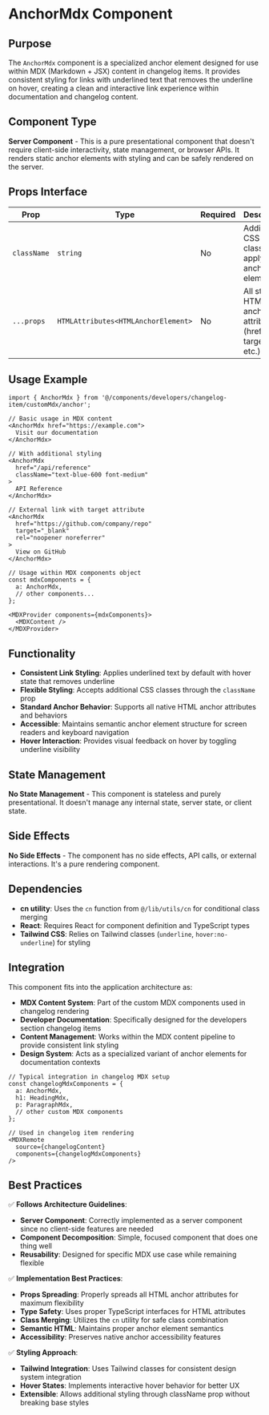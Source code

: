 # AnchorMdx Component

## Purpose

The `AnchorMdx` component is a specialized anchor element designed for use within MDX (Markdown + JSX) content in changelog items. It provides consistent styling for links with underlined text that removes the underline on hover, creating a clean and interactive link experience within documentation and changelog content.

## Component Type

**Server Component** - This is a pure presentational component that doesn't require client-side interactivity, state management, or browser APIs. It renders static anchor elements with styling and can be safely rendered on the server.

## Props Interface

| Prop | Type | Required | Description |
|------|------|----------|-------------|
| `className` | `string` | No | Additional CSS classes to apply to the anchor element |
| `...props` | `HTMLAttributes<HTMLAnchorElement>` | No | All standard HTML anchor attributes (href, target, rel, etc.) |

## Usage Example

```tsx
import { AnchorMdx } from '@/components/developers/changelog-item/customMdx/anchor';

// Basic usage in MDX content
<AnchorMdx href="https://example.com">
  Visit our documentation
</AnchorMdx>

// With additional styling
<AnchorMdx 
  href="/api/reference" 
  className="text-blue-600 font-medium"
>
  API Reference
</AnchorMdx>

// External link with target attribute
<AnchorMdx 
  href="https://github.com/company/repo" 
  target="_blank" 
  rel="noopener noreferrer"
>
  View on GitHub
</AnchorMdx>

// Usage within MDX components object
const mdxComponents = {
  a: AnchorMdx,
  // other components...
};

<MDXProvider components={mdxComponents}>
  <MDXContent />
</MDXProvider>
```

## Functionality

- **Consistent Link Styling**: Applies underlined text by default with hover state that removes underline
- **Flexible Styling**: Accepts additional CSS classes through the `className` prop
- **Standard Anchor Behavior**: Supports all native HTML anchor attributes and behaviors
- **Accessible**: Maintains semantic anchor element structure for screen readers and keyboard navigation
- **Hover Interaction**: Provides visual feedback on hover by toggling underline visibility

## State Management

**No State Management** - This component is stateless and purely presentational. It doesn't manage any internal state, server state, or client state.

## Side Effects

**No Side Effects** - The component has no side effects, API calls, or external interactions. It's a pure rendering component.

## Dependencies

- **cn utility**: Uses the `cn` function from `@/lib/utils/cn` for conditional class merging
- **React**: Requires React for component definition and TypeScript types
- **Tailwind CSS**: Relies on Tailwind classes (`underline`, `hover:no-underline`) for styling

## Integration

This component fits into the application architecture as:

- **MDX Content System**: Part of the custom MDX components used in changelog rendering
- **Developer Documentation**: Specifically designed for the developers section changelog items
- **Content Management**: Works within the MDX content pipeline to provide consistent link styling
- **Design System**: Acts as a specialized variant of anchor elements for documentation contexts

```tsx
// Typical integration in changelog MDX setup
const changelogMdxComponents = {
  a: AnchorMdx,
  h1: HeadingMdx,
  p: ParagraphMdx,
  // other custom MDX components
};

// Used in changelog item rendering
<MDXRemote 
  source={changelogContent} 
  components={changelogMdxComponents} 
/>
```

## Best Practices

✅ **Follows Architecture Guidelines**:
- **Server Component**: Correctly implemented as a server component since no client-side features are needed
- **Component Decomposition**: Simple, focused component that does one thing well
- **Reusability**: Designed for specific MDX use case while remaining flexible

✅ **Implementation Best Practices**:
- **Props Spreading**: Properly spreads all HTML anchor attributes for maximum flexibility
- **Type Safety**: Uses proper TypeScript interfaces for HTML attributes
- **Class Merging**: Utilizes the `cn` utility for safe class combination
- **Semantic HTML**: Maintains proper anchor element semantics
- **Accessibility**: Preserves native anchor accessibility features

✅ **Styling Approach**:
- **Tailwind Integration**: Uses Tailwind classes for consistent design system integration
- **Hover States**: Implements interactive hover behavior for better UX
- **Extensible**: Allows additional styling through className prop without breaking base styles